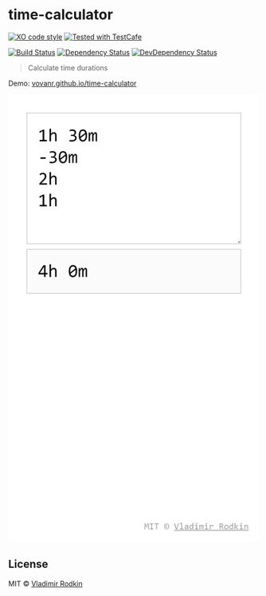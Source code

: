 # time-calculator

[![XO code style][codestyle-image]][codestyle-url]
[![Tested with TestCafe][testcafe-image]][testcafe-url]

[![Build Status][travis-image]][travis-url]
[![Dependency Status][depstat-image]][depstat-url]
[![DevDependency Status][depstat-dev-image]][depstat-dev-url]

> Calculate time durations

Demo: [vovanr.github.io/time-calculator][demo]

![](preview.png)

## License
MIT © [Vladimir Rodkin](https://github.com/VovanR)

[demo]: https://vovanr.github.io/time-calculator

[codestyle-url]: https://github.com/xojs/xo
[codestyle-image]: https://img.shields.io/badge/code_style-XO-5ed9c7.svg?style=flat-square

[testcafe-url]: https://github.com/DevExpress/testcafe
[testcafe-image]: https://img.shields.io/badge/tested%20with-TestCafe-2fa4cf.svg?style=flat-square

[travis-url]: https://travis-ci.org/VovanR/time-calculator
[travis-image]: https://img.shields.io/travis/VovanR/time-calculator.svg?style=flat-square

[depstat-url]: https://david-dm.org/VovanR/time-calculator
[depstat-image]: https://david-dm.org/VovanR/time-calculator.svg?style=flat-square

[depstat-dev-url]: https://david-dm.org/VovanR/time-calculator
[depstat-dev-image]: https://david-dm.org/VovanR/time-calculator/dev-status.svg?style=flat-square
